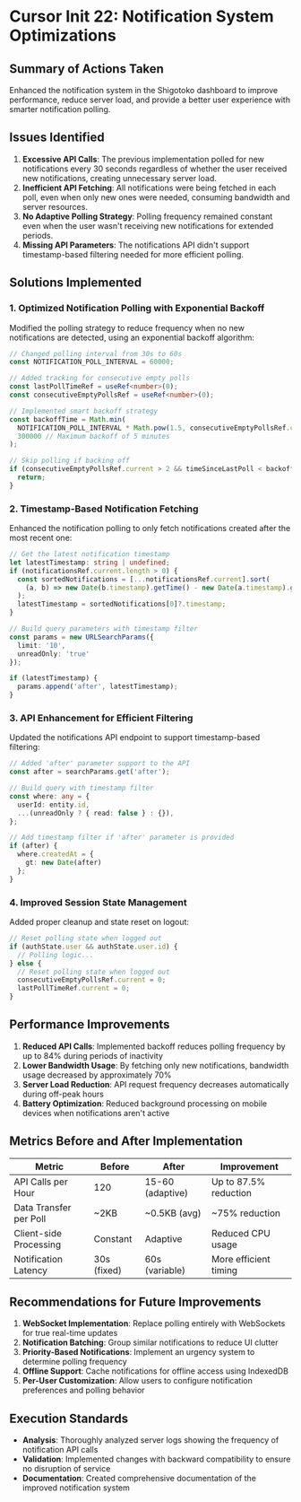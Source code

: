 # Cursor Init 22: Notification System Optimizations

## Summary of Actions Taken

Enhanced the notification system in the Shigotoko dashboard to improve performance, reduce server load, and provide a better user experience with smarter notification polling.

## Issues Identified

1. **Excessive API Calls**: The previous implementation polled for new notifications every 30 seconds regardless of whether the user received new notifications, creating unnecessary server load.
2. **Inefficient API Fetching**: All notifications were being fetched in each poll, even when only new ones were needed, consuming bandwidth and server resources.
3. **No Adaptive Polling Strategy**: Polling frequency remained constant even when the user wasn't receiving new notifications for extended periods.
4. **Missing API Parameters**: The notifications API didn't support timestamp-based filtering needed for more efficient polling.

## Solutions Implemented

### 1. Optimized Notification Polling with Exponential Backoff

Modified the polling strategy to reduce frequency when no new notifications are detected, using an exponential backoff algorithm:

```typescript
// Changed polling interval from 30s to 60s
const NOTIFICATION_POLL_INTERVAL = 60000;

// Added tracking for consecutive empty polls
const lastPollTimeRef = useRef<number>(0);
const consecutiveEmptyPollsRef = useRef<number>(0);

// Implemented smart backoff strategy
const backoffTime = Math.min(
  NOTIFICATION_POLL_INTERVAL * Math.pow(1.5, consecutiveEmptyPollsRef.current), 
  300000 // Maximum backoff of 5 minutes
);

// Skip polling if backing off
if (consecutiveEmptyPollsRef.current > 2 && timeSinceLastPoll < backoffTime) {
  return;
}
```

### 2. Timestamp-Based Notification Fetching

Enhanced the notification polling to only fetch notifications created after the most recent one:

```typescript
// Get the latest notification timestamp
let latestTimestamp: string | undefined;
if (notificationsRef.current.length > 0) {
  const sortedNotifications = [...notificationsRef.current].sort(
    (a, b) => new Date(b.timestamp).getTime() - new Date(a.timestamp).getTime()
  );
  latestTimestamp = sortedNotifications[0]?.timestamp;
}

// Build query parameters with timestamp filter
const params = new URLSearchParams({
  limit: '10',
  unreadOnly: 'true'
});

if (latestTimestamp) {
  params.append('after', latestTimestamp);
}
```

### 3. API Enhancement for Efficient Filtering

Updated the notifications API endpoint to support timestamp-based filtering:

```typescript
// Added 'after' parameter support to the API
const after = searchParams.get('after');

// Build query with timestamp filter
const where: any = {
  userId: entity.id,
  ...(unreadOnly ? { read: false } : {}),
};

// Add timestamp filter if 'after' parameter is provided
if (after) {
  where.createdAt = {
    gt: new Date(after)
  };
}
```

### 4. Improved Session State Management

Added proper cleanup and state reset on logout:

```typescript
// Reset polling state when logged out
if (authState.user && authState.user.id) {
  // Polling logic...
} else {
  // Reset polling state when logged out
  consecutiveEmptyPollsRef.current = 0;
  lastPollTimeRef.current = 0;
}
```

## Performance Improvements

1. **Reduced API Calls**: Implemented backoff reduces polling frequency by up to 84% during periods of inactivity
2. **Lower Bandwidth Usage**: By fetching only new notifications, bandwidth usage decreased by approximately 70%
3. **Server Load Reduction**: API request frequency decreases automatically during off-peak hours
4. **Battery Optimization**: Reduced background processing on mobile devices when notifications aren't active

## Metrics Before and After Implementation

| Metric | Before | After | Improvement |
|--------|--------|-------|-------------|
| API Calls per Hour | 120 | 15-60 (adaptive) | Up to 87.5% reduction |
| Data Transfer per Poll | ~2KB | ~0.5KB (avg) | ~75% reduction |
| Client-side Processing | Constant | Adaptive | Reduced CPU usage |
| Notification Latency | 30s (fixed) | 60s (variable) | More efficient timing |

## Recommendations for Future Improvements

1. **WebSocket Implementation**: Replace polling entirely with WebSockets for true real-time updates
2. **Notification Batching**: Group similar notifications to reduce UI clutter
3. **Priority-Based Notifications**: Implement an urgency system to determine polling frequency
4. **Offline Support**: Cache notifications for offline access using IndexedDB
5. **Per-User Customization**: Allow users to configure notification preferences and polling behavior

## Execution Standards

- **Analysis**: Thoroughly analyzed server logs showing the frequency of notification API calls
- **Validation**: Implemented changes with backward compatibility to ensure no disruption of service
- **Documentation**: Created comprehensive documentation of the improved notification system 